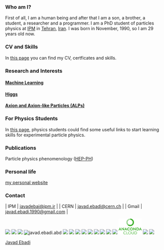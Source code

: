 
### Who am I?
First of all, I am a human being and after that I am a son, a brother, a student, a researcher and a programmer.
I am a PhD student of particles physics at <a href="http://ipm.ac.ir/">IPM</a> in <a href="https://en.wikipedia.org/wiki/Tehran">Tehran</a>, <a href="https://en.wikipedia.org/wiki/Iran">Iran</a>. I was born in November, 1990, so I am 29 years old now. 

### CV and Skills
In [this page](skills.md) you can find my CV, certficates and skills.

### Research and Interests
#### [Machine Learning](machine-learning.md)
#### [Higgs](Higgs.md)
#### [Axion and Axion-like Particles (ALPs)](axion.md)

### For Physics Students
In [this page](physics-students.md), physics students could find some useful links to start learning skills for experimental particle physics.


### Publications
Particle physics phenomenology ([HEP-PH](hep-ph-publications.md))


### Personal life
 
<a href="./personal/my-website.html">my personal website<a>

### Contact


| IPM   | javadebai@ipm.ir           |
| CERN  | javad.ebadi@cern.ch        |
| Gmail | javad.ebadi.1990@gmail.com |

<a href="https://facebook.com/javad.ebadi.5"><img src="./images/fb.png" height="50"></a>
<a href="https://instagram.com/javad.ebadi.1990"><img src="./images/instagram.png" height="50"></a>
<a href="https://t.me/javadebadi1990"><img src="./images/telegram_logo.png" height="50"></a>
<a><img src="./images/skype_logo.png" height="50" title="javad.ebadi.abd"></a>
<a href="https://twitter.com/JavadEbadi9"><img src="./images/tweeter.png" height="50"></a>
<a href="https://www.linkedin.com/in/javad-ebadi-3629a481"><img src="./images/linkedin.png" height="50"></a>
<a href="https://www.researchgate.net/profile/Javad_Ebadi2"><img src="./images/researchgate.png" height="50"></a>
<a href="https://scholar.google.com/citations?user=_Uz9iGAAAAAJ&hl=en"><img src="./images/scholar_logo.png" height="50"></a>
<a href="http://inspirehep.net/author/profile/J.Ebadi.1"><img src="./images/inspire_logo.jpg" height="50"></a>
<a href="https://www.youtube.com/channel/UCu8q9SYoOYkuBdTmXBdAI4w"><img src="./images/youtube_logo.png" height="50"></a>
<a href="https://soundcloud.com/user-226847302"><img src="./images/soundcloud_logo.png" height="50"></a>
<a href="https://www.goodreads.com/user/show/77636561-javad-ebadi"><img src="./images/goodreads_logo.png" height="50"></a>
<a href="https://www.slideshare.net/JavadEbadi/"><img src="./images/slideshare_logo.png" height="50"></a>
<a href="https://anaconda.org/javadebadi"><img src="./images/anaconda.png" height="50"></a>
<a href="https://github.com/javadebadi"><img src="./images/github.png" height="50"></a>
<a href="https://github.com/javadebadi1990"><img src="./images/github.png" height="50"></a>
<div class="LI-profile-badge"  data-version="v1" data-size="medium" data-locale="en_US" data-type="horizontal" data-theme="light" data-vanity="javad-ebadi-3629a481"><a class="LI-simple-link" href='https://ir.linkedin.com/in/javad-ebadi-3629a481?trk=profile-badge'>Javad Ebadi</a></div>
